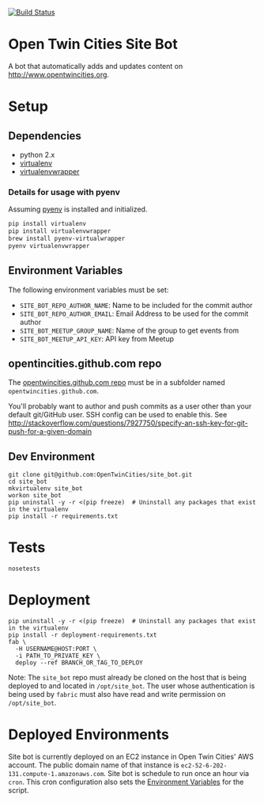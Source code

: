 [![Build Status](https://travis-ci.org/OpenTwinCities/site_bot.svg?branch=master)](https://travis-ci.org/OpenTwinCities/site_bot)

Open Twin Cities Site Bot
=========================

A bot that automatically adds and updates content on <http://www.opentwincities.org>.

# Setup

## Dependencies

- python 2.x
- [virtualenv](https://virtualenv.readthedocs.org/en/latest/)
- [virtualenvwrapper](https://virtualenvwrapper.readthedocs.io/en/latest/)

### Details for usage with pyenv
Assuming [pyenv](https://github.com/pyenv/pyenv) is installed and initialized.

```bash
pip install virtualenv
pip install virtualenvwrapper
brew install pyenv-virtualwrapper
pyenv virtualenvwrapper
```

## Environment Variables

The following environment variables must be set:

- `SITE_BOT_REPO_AUTHOR_NAME`: Name to be included for the commit author
- `SITE_BOT_REPO_AUTHOR_EMAIL`: Email Address to be used for the commit author
- `SITE_BOT_MEETUP_GROUP_NAME`: Name of the group to get events from
- `SITE_BOT_MEETUP_API_KEY`: API key from Meetup

## opentincities.github.com repo

The [opentwincities.github.com repo](https://github.com/OpenTwinCities/opentwincities.github.com)
must be in a subfolder named `opentwincities.github.com`.

You'll probably want to author and push commits as a user other than your
default git/GitHub user. SSH config can be used to enable this. See
<http://stackoverflow.com/questions/7927750/specify-an-ssh-key-for-git-push-for-a-given-domain>

## Dev Environment

```
git clone git@github.com:OpenTwinCities/site_bot.git
cd site_bot
mkvirtualenv site_bot
workon site_bot
pip uninstall -y -r <(pip freeze)  # Uninstall any packages that exist in the virtualenv
pip install -r requirements.txt
```

# Tests

```
nosetests
```

# Deployment

```
pip uninstall -y -r <(pip freeze)  # Uninstall any packages that exist in the virtualenv
pip install -r deployment-requirements.txt
fab \
  -H USERNAME@HOST:PORT \
  -i PATH_TO_PRIVATE_KEY \
  deploy --ref BRANCH_OR_TAG_TO_DEPLOY
```

Note: The `site_bot` repo must already be cloned on the host that is being deployed to and located in `/opt/site_bot`.
The user whose authentication is being used by `fabric` must also have read and write permission on `/opt/site_bot`.

# Deployed Environments

Site bot is currently deployed on an EC2 instance in Open Twin Cities' AWS account. The public domain name of that
instance is `ec2-52-6-202-131.compute-1.amazonaws.com`. Site bot is schedule to run once an hour via `cron`. This cron
configuration also sets the [Environment Variables](#environment-variables) for the script.
